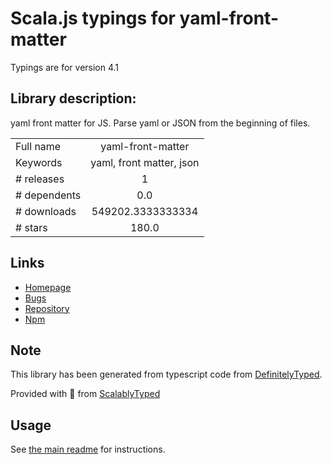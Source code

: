 
# Scala.js typings for yaml-front-matter

Typings are for version 4.1

## Library description:
yaml front matter for JS. Parse yaml or JSON from the beginning of files.

|                    |                 |
| ------------------ | :-------------: |
| Full name          | yaml-front-matter |
| Keywords           | yaml, front matter, json |
| # releases         | 1 |
| # dependents       | 0.0 |
| # downloads        | 549202.3333333334 |
| # stars            | 180.0 |

## Links
- [Homepage](https://github.com/dworthen/js-yaml-front-matter#readme)
- [Bugs](https://github.com/dworthen/js-yaml-front-matter/issues)
- [Repository](https://github.com/dworthen/js-yaml-front-matter)
- [Npm](https://www.npmjs.com/package/yaml-front-matter)
    


## Note
This library has been generated from typescript code from [DefinitelyTyped](https://definitelytyped.org).

Provided with :purple_heart: from [ScalablyTyped](https://github.com/oyvindberg/ScalablyTyped)

## Usage
See [the main readme](../../readme.md) for instructions.


